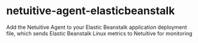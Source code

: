 # netuitive-agent-elasticbeanstalk
Add the Netuitive Agent to your Elastic Beanstalk application deployment file, which sends Elastic Beanstalk Linux metrics to Netuitive for monitoring
